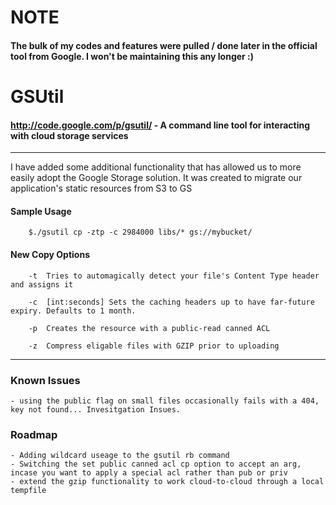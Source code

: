 # NOTE
#### The bulk of my codes and features were pulled / done later in the official tool from Google. I won't be maintaining this any longer :) 


# GSUtil
#### http://code.google.com/p/gsutil/ - A command line tool for interacting with cloud storage services
****
I have added some additional functionality that has allowed us to more easily adopt the Google Storage solution. It was created to migrate our application's static resources from S3 to GS

#### Sample Usage
        $./gsutil cp -ztp -c 2984000 libs/* gs://mybucket/

#### New Copy Options
        -t  Tries to automagically detect your file's Content Type header and assigns it
        
        -c  [int:seconds] Sets the caching headers up to have far-future expiry. Defaults to 1 month.
        
        -p  Creates the resource with a public-read canned ACL
        
        -z  Compress eligable files with GZIP prior to uploading
****
### Known Issues
    - using the public flag on small files occasionally fails with a 404, key not found... Invesitgation Insues.
    
### Roadmap

    - Adding wildcard useage to the gsutil rb command
    - Switching the set public canned acl cp option to accept an arg, incase you want to apply a special acl rather than pub or priv
    - extend the gzip functionality to work cloud-to-cloud through a local tempfile
    